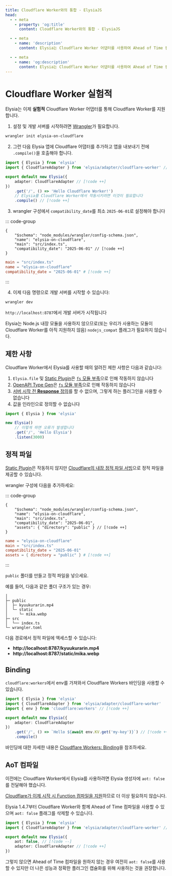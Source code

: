 ```yaml
---
title: Cloudflare Worker와의 통합 - ElysiaJS
head:
  - - meta
    - property: 'og:title'
      content: Cloudflare Worker와의 통합 - ElysiaJS

  - - meta
    - name: 'description'
      content: Elysia는 Cloudflare Worker 어댑터를 사용하여 Ahead of Time 컴파일을 지원하며 Cloudflare Worker에서 실행할 수 있습니다.

  - - meta
    - name: 'og:description'
      content: Elysia는 Cloudflare Worker 어댑터를 사용하여 Ahead of Time 컴파일을 지원하며 Cloudflare Worker에서 실행할 수 있습니다.
---
```


# Cloudflare Worker <Badge type="warning">실험적</Badge>

Elysia는 이제 **실험적** Cloudflare Worker 어댑터를 통해 Cloudflare Worker를 지원합니다.

1. 설정 및 개발 서버를 시작하려면 [Wrangler](https://developers.cloudflare.com/workers/wrangler/install-and-update)가 필요합니다.

```bash
wrangler init elysia-on-cloudflare
```

2. 그런 다음 Elysia 앱에 Cloudflare 어댑터를 추가하고 앱을 내보내기 전에 `.compile()`을 호출해야 합니다.
```ts
import { Elysia } from 'elysia'
import { CloudflareAdapter } from 'elysia/adapter/cloudflare-worker' // [!code ++]

export default new Elysia({
	adapter: CloudflareAdapter // [!code ++]
})
	.get('/', () => 'Hello Cloudflare Worker!')
	// Elysia를 Cloudflare Worker에서 작동시키려면 이것이 필요합니다
	.compile() // [!code ++]
```

3. wrangler 구성에서 `compatibility_date`를 최소 `2025-06-01`로 설정해야 합니다

::: code-group

```jsonc [wrangler.jsonc]
{
	"$schema": "node_modules/wrangler/config-schema.json",
 	"name": "elysia-on-cloudflare",
	"main": "src/index.ts",
	"compatibility_date": "2025-06-01" // [!code ++]
}
```

```toml [wrangler.toml]
main = "src/index.ts"
name = "elysia-on-cloudflare"
compatibility_date = "2025-06-01" # [!code ++]
```

:::

4. 이제 다음 명령으로 개발 서버를 시작할 수 있습니다:
```bash
wrangler dev
```

`http://localhost:8787`에서 개발 서버가 시작됩니다

Elysia는 Node.js 내장 모듈을 사용하지 않으므로(또는 우리가 사용하는 모듈이 Cloudflare Worker를 아직 지원하지 않음) `nodejs_compat` 플래그가 필요하지 않습니다.

## 제한 사항
Cloudflare Worker에서 Elysia를 사용할 때의 알려진 제한 사항은 다음과 같습니다:

1. `Elysia.file` 및 [Static Plugin](/plugins/static)은 [`fs` 모듈 부족](https://developers.cloudflare.com/workers/runtime-apis/nodejs/#supported-nodejs-apis)으로 인해 작동하지 않습니다
2. [OpenAPI Type Gen](/blog/openapi-type-gen)은 [`fs` 모듈 부족](https://developers.cloudflare.com/workers/runtime-apis/nodejs/#supported-nodejs-apis)으로 인해 작동하지 않습니다
3. [서버 시작 전 **Response** 정의](https://x.com/saltyAom/status/1966602691754553832)를 할 수 없으며, 그렇게 하는 플러그인을 사용할 수 없습니다
4. 값을 인라인으로 정의할 수 없습니다

```typescript
import { Elysia } from 'elysia'

new Elysia()
	// 이렇게 하면 오류가 발생합니다
    .get('/', 'Hello Elysia')
    .listen(3000)
```

## 정적 파일
[Static Plugin](/plugins/static)은 작동하지 않지만 [Cloudflare의 내장 정적 파일 서빙](https://developers.cloudflare.com/workers/static-assets/)으로 정적 파일을 제공할 수 있습니다.

wrangler 구성에 다음을 추가하세요:

::: code-group

```jsonc [wrangler.jsonc]
{
	"$schema": "node_modules/wrangler/config-schema.json",
 	"name": "elysia-on-cloudflare",
	"main": "src/index.ts",
	"compatibility_date": "2025-06-01",
	"assets": { "directory": "public" } // [!code ++]
}
```

```toml [wrangler.toml]
name = "elysia-on-cloudflare"
main = "src/index.ts"
compatibility_date = "2025-06-01"
assets = { directory = "public" } # [!code ++]
```

:::

`public` 폴더를 만들고 정적 파일을 넣으세요.

예를 들어, 다음과 같은 폴더 구조가 있는 경우:
```
│
├─ public
│  ├─ kyuukurarin.mp4
│  └─ static
│     └─ mika.webp
├─ src
│  └── index.ts
└─ wrangler.toml
```

다음 경로에서 정적 파일에 액세스할 수 있습니다:
- **http://localhost:8787/kyuukurarin.mp4**
- **http://localhost:8787/static/mika.webp**

## Binding
`cloudflare:workers`에서 env를 가져와서 Cloudflare Workers 바인딩을 사용할 수 있습니다.

```ts
import { Elysia } from 'elysia'
import { CloudflareAdapter } from 'elysia/adapter/cloudflare-worker'
import { env } from 'cloudflare:workers' // [!code ++]

export default new Elysia({
	adapter: CloudflareAdapter
})
	.get('/', () => `Hello ${await env.KV.get('my-key')}`) // [!code ++]
	.compile()
```

바인딩에 대한 자세한 내용은 [Cloudflare Workers: Binding](https://developers.cloudflare.com/workers/runtime-apis/bindings/#importing-env-as-a-global)을 참조하세요.

## AoT 컴파일
이전에는 Cloudflare Worker에서 Elysia를 사용하려면 Elysia 생성자에 `aot: false`를 전달해야 했습니다.

[Cloudflare가 이제 시작 시 Function 컴파일을 지원](https://developers.cloudflare.com/workers/configuration/compatibility-flags/#enable-eval-during-startup)하므로 더 이상 필요하지 않습니다.

Elysia 1.4.7부터 Cloudflare Worker와 함께 Ahead of Time 컴파일을 사용할 수 있으며 `aot: false` 플래그를 삭제할 수 있습니다.

```ts
import { Elysia } from 'elysia'
import { CloudflareAdapter } from 'elysia/adapter/cloudflare-worker' // [!code ++]

export default new Elysia({
	aot: false, // [!code --]
	adapter: CloudflareAdapter // [!code ++]
})
```

그렇지 않으면 Ahead of Time 컴파일을 원하지 않는 경우 여전히 `aot: false`를 사용할 수 있지만 더 나은 성능과 정확한 플러그인 캡슐화를 위해 사용하는 것을 권장합니다.
